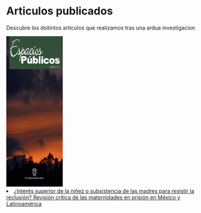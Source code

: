 <html lang="es">
<head>
  <meta charset="UTF-8">
  <meta name="viewport" content="width=device-width, initial-scale=1">
<h1> Articulos publicados </h1>
<p>Descubre los dsitintos articulos que realizamos tras una ardua investigacion </p>
<img src=" Images/article_22117_cover_es_ES.jpg" width="150" height="400 align=left">
<li><a href=" https://espaciospublicos.uaemex.mx/article/view/22117" target="_blank"> ¿Interés superior de la niñez o subsistencia de las madres para resistir la reclusión? Revisión crítica de las maternidades en prisión en México y Latinoamérica </a></li> 
  
  <link rel="stylesheet" href="style.css">
